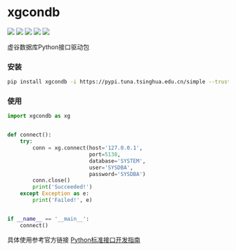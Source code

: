 # xgcondb

<a href="#"><img src="https://flat.badgen.net/badge/os/windows-x86_64/cyan?icon=windows" /></a>
<a href="#"><img src="https://img.shields.io/badge/os-linux_x86_64-white?style=flat-square&logo=linux&logoColor=white&color=rgb(35%2C189%2C204)" /></a>
<a href="#"><img src="https://flat.badgen.net/badge/python/3.6|3.7|3.8|3.9/blue" /></a>
<a href="#"><img src="https://flat.badgen.net/badge/pypi/v0.0.1/blue" /></a>
<a href="https://pepy.tech/project/xgcondb" ><img src="https://static.pepy.tech/badge/xgcondb" /></a>

虚谷数据库Python接口驱动包

### 安装

```bash
pip install xgcondb -i https://pypi.tuna.tsinghua.edu.cn/simple --trusted-host=pypi.tuna.tsinghua.edu.cn
```

### 使用
```python
import xgcondb as xg


def connect():
    try:
        conn = xg.connect(host='127.0.0.1',
                          port=5138,
                          database='SYSTEM',
                          user='SYSDBA',
                          password='SYSDBA')
        conn.close()
        print('Succeeded!')
    except Exception as e:
        print('Failed!', e)


if __name__ == '__main__':
    connect()
```

具体使用参考官方链接 [Python标准接口开发指南](https://help.xugudb.com/documents/python-development-guide/program-guide-01)
